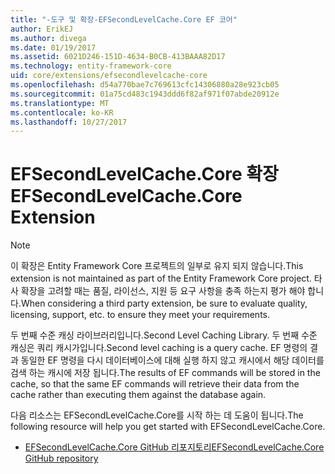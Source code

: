 ```yaml
---
title: "-도구 및 확장-EFSecondLevelCache.Core EF 코어"
author: ErikEJ
ms.author: divega
ms.date: 01/19/2017
ms.assetid: 6021D246-151D-4634-B0CB-413BAAA82D17
ms.technology: entity-framework-core
uid: core/extensions/efsecondlevelcache-core
ms.openlocfilehash: d54a770bae7c769613cfc14306880a28e923cb05
ms.sourcegitcommit: 01a75cd483c1943ddd6f82af971f07abde20912e
ms.translationtype: MT
ms.contentlocale: ko-KR
ms.lasthandoff: 10/27/2017
---
```

# <a name="efsecondlevelcachecore-extension"></a><span data-ttu-id="5b11c-102">EFSecondLevelCache.Core 확장</span><span class="sxs-lookup"><span data-stu-id="5b11c-102">EFSecondLevelCache.Core Extension</span></span>

> [!NOTE]  
> <span data-ttu-id="5b11c-103">이 확장은 Entity Framework Core 프로젝트의 일부로 유지 되지 않습니다.</span><span class="sxs-lookup"><span data-stu-id="5b11c-103">This extension is not maintained as part of the Entity Framework Core project.</span></span> <span data-ttu-id="5b11c-104">타사 확장을 고려할 때는 품질, 라이선스, 지원 등 요구 사항을 충족 하는지 평가 해야 합니다.</span><span class="sxs-lookup"><span data-stu-id="5b11c-104">When considering a third party extension, be sure to evaluate quality, licensing, support, etc. to ensure they meet your requirements.</span></span>

<span data-ttu-id="5b11c-105">두 번째 수준 캐싱 라이브러리입니다.</span><span class="sxs-lookup"><span data-stu-id="5b11c-105">Second Level Caching Library.</span></span> <span data-ttu-id="5b11c-106">두 번째 수준 캐싱은 쿼리 캐시가입니다.</span><span class="sxs-lookup"><span data-stu-id="5b11c-106">Second level caching is a query cache.</span></span> <span data-ttu-id="5b11c-107">EF 명령의 결과 동일한 EF 명령을 다시 데이터베이스에 대해 실행 하지 않고 캐시에서 해당 데이터를 검색 하는 캐시에 저장 됩니다.</span><span class="sxs-lookup"><span data-stu-id="5b11c-107">The results of EF commands will be stored in the cache, so that the same EF commands will retrieve their data from the cache rather than executing them against the database again.</span></span>

<span data-ttu-id="5b11c-108">다음 리소스는 EFSecondLevelCache.Core를 시작 하는 데 도움이 됩니다.</span><span class="sxs-lookup"><span data-stu-id="5b11c-108">The following resource will help you get started with EFSecondLevelCache.Core.</span></span>
* [<span data-ttu-id="5b11c-109">EFSecondLevelCache.Core GitHub 리포지토리</span><span class="sxs-lookup"><span data-stu-id="5b11c-109">EFSecondLevelCache.Core GitHub repository</span></span>](https://github.com/VahidN/EFSecondLevelCache.Core/)
